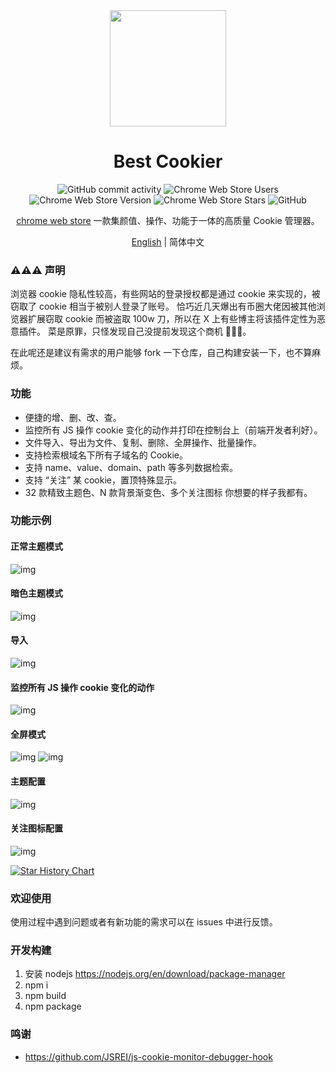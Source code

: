 <div align="center">

<img src="https://github.com/Dolov/chrome-best-cookier/blob/main/assets/icon.png?raw=true" width="186" />

# Best Cookier

![GitHub commit activity](https://img.shields.io/github/commit-activity/y/dolov/chrome-best-cookier)
![Chrome Web Store Users](https://img.shields.io/chrome-web-store/users/eijnnomioacbbnkffmhnbpbocoajcage)
![Chrome Web Store Version](https://img.shields.io/chrome-web-store/v/eijnnomioacbbnkffmhnbpbocoajcage)
![Chrome Web Store Stars](https://img.shields.io/chrome-web-store/stars/eijnnomioacbbnkffmhnbpbocoajcage)
![GitHub](https://img.shields.io/github/license/dolov/chrome-best-cookier)
</div>

<div align="center">

[chrome web store](https://chromewebstore.google.com/detail/best-cookier/eijnnomioacbbnkffmhnbpbocoajcage) 一款集颜值、操作、功能于一体的高质量 Cookie 管理器。

[English](https://github.com/Dolov/chrome-best-cookier/blob/main/README.en-US.md) | 简体中文
</div>

### ⚠️⚠️⚠️ 声明
浏览器 cookie 隐私性较高，有些网站的登录授权都是通过 cookie 来实现的，被窃取了 cookie 相当于被别人登录了账号。
恰巧近几天爆出有币圈大佬因被其他浏览器扩展窃取 cookie 而被盗取 100w 刀，所以在 X 上有些博主将该插件定性为恶意插件。
菜是原罪，只怪发现自己没提前发现这个商机 🤣🤣🤣。

在此呢还是建议有需求的用户能够 fork 一下仓库，自己构建安装一下，也不算麻烦。

### 功能
- 便捷的增、删、改、查。
- 监控所有 JS 操作 cookie 变化的动作并打印在控制台上（前端开发者利好）。
- 文件导入、导出为文件、复制、删除、全屏操作、批量操作。
- 支持检索根域名下所有子域名的 Cookie。
- 支持 name、value、domain、path 等多列数据检索。
- 支持 “关注” 某 cookie，置顶特殊显示。
- 32 款精致主题色、N 款背景渐变色、多个关注图标 你想要的样子我都有。

### 功能示例

#### 正常主题模式
![img](./screentshots/WX20240530-102617@2x.png)

#### 暗色主题模式
![img](./screentshots/WX20240530-102704@2x.png)

#### 导入
![img](./screentshots/WX20240530-102858@2x.png)

#### 监控所有 JS 操作 cookie 变化的动作
![img](./screentshots/WX20240531-161045@2x.png)

#### 全屏模式
![img](./screentshots/WX20240530-102025@2x.png)
![img](./screentshots/WX20240530-102038@2x.png)

#### 主题配置
![img](./screentshots/WX20240530-101855@2x.png)

#### 关注图标配置
![img](./screentshots/WX20240530-104119@2x.png)


[![Star History Chart](https://api.star-history.com/svg?repos=Dolov/chrome-best-cookier&type=Date)](https://star-history.com/#Dolov/chrome-best-cookier&Date)

### 欢迎使用
使用过程中遇到问题或者有新功能的需求可以在 issues 中进行反馈。

### 开发构建
1. 安装 nodejs https://nodejs.org/en/download/package-manager
2. npm i
3. npm build
4. npm package

### 鸣谢
- https://github.com/JSREI/js-cookie-monitor-debugger-hook
